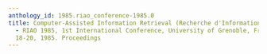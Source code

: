 ```yaml
---
anthology_id: 1985.riao_conference-1985.0
title: Computer-Assisted Information Retrieval (Recherche d'Information et ses Applications)
  - RIAO 1985, 1st International Conference, University of Grenoble, France, March
  18-20, 1985. Proceedings
---
```


